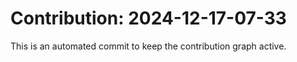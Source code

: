 # Contribution: 2024-12-17-07-33
This is an automated commit to keep the contribution graph active.
